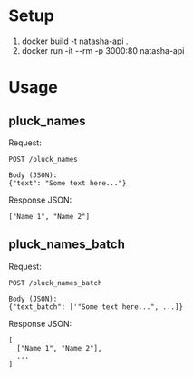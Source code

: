 # Setup

1. docker build -t natasha-api .
2. docker run -it --rm -p 3000:80 natasha-api


# Usage

## pluck_names
Request:
```
POST /pluck_names

Body (JSON):
{"text": "Some text here..."}
```
Response JSON:
```
["Name 1", "Name 2"]
```

## pluck_names_batch
Request:
```
POST /pluck_names_batch

Body (JSON):
{"text_batch": ['"Some text here...", ...]}
```
Response JSON:
```
[
  ["Name 1", "Name 2"],
  ...
]
```